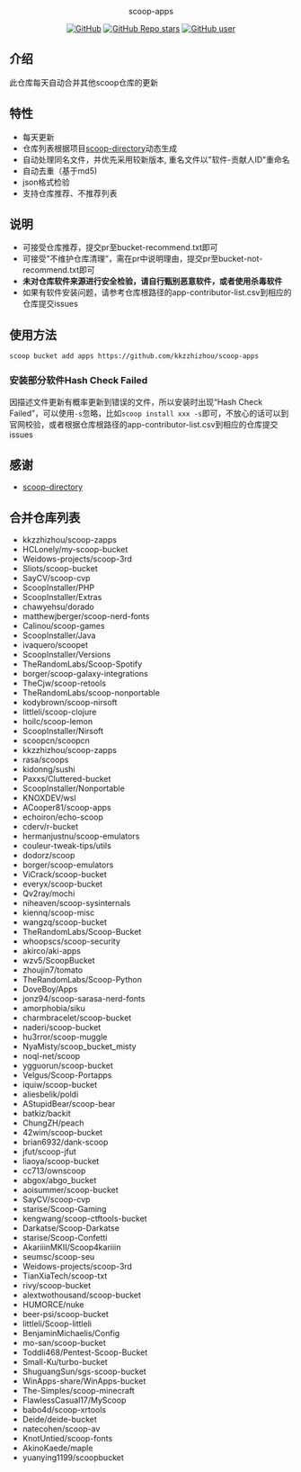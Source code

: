 <p align="center">
  scoop-apps
</p>
<p align="center">
  <a href="https://github.com/kkzzhizhou/scoop-apps"><img alt="GitHub" src="https://img.shields.io/badge/Readme--Style-standard--repository-brightgreen?style=flat-square&color=f83500"/></a>
  <a href="https://github.com/kkzzhizhou/scoop-apps"><img alt="GitHub Repo stars" src="https://img.shields.io/github/stars/kkzzhizhou/scoop-apps?style=flat-square"/></a>
  <a href="https://github.com/kkzzhizhou"><img alt="GitHub user" src="https://img.shields.io/badge/author-kkzzhizhou-brightgreen?style=flat-square"/></a>
</p>


## 介绍

此仓库每天自动合并其他scoop仓库的更新

## 特性

- 每天更新
- 仓库列表根据项目[scoop-directory](https://github.com/rasa/scoop-directory)动态生成
- 自动处理同名文件，并优先采用较新版本, 重名文件以"软件-贡献人ID"重命名
- 自动去重（基于md5)
- json格式检验
- 支持仓库推荐、不推荐列表

## 说明

- 可接受仓库推荐，提交pr至bucket-recommend.txt即可
- 可接受"不维护仓库清理”，需在pr中说明理由，提交pr至bucket-not-recommend.txt即可
- **未对仓库软件来源进行安全检验，请自行甄别恶意软件，或者使用杀毒软件**
- 如果有软件安装问题，请参考仓库根路径的app-contributor-list.csv到相应的仓库提交issues

## 使用方法

```
scoop bucket add apps https://github.com/kkzzhizhou/scoop-apps
```

### 安装部分软件Hash Check Failed



因描述文件更新有概率更新到错误的文件，所以安装时出现“Hash Check Failed”，可以使用`-s`忽略，比如`scoop install xxx -s`即可，不放心的话可以到官网校验，或者根据仓库根路径的app-contributor-list.csv到相应的仓库提交issues

## 感谢

- [scoop-directory](https://github.com/rasa/scoop-directory)

## 合并仓库列表

- kkzzhizhou/scoop-zapps
- HCLonely/my-scoop-bucket
- Weidows-projects/scoop-3rd
- Sliots/scoop-bucket
- SayCV/scoop-cvp
- ScoopInstaller/PHP
- ScoopInstaller/Extras
- chawyehsu/dorado
- matthewjberger/scoop-nerd-fonts
- Calinou/scoop-games
- ScoopInstaller/Java
- ivaquero/scoopet
- ScoopInstaller/Versions
- TheRandomLabs/Scoop-Spotify
- borger/scoop-galaxy-integrations
- TheCjw/scoop-retools
- TheRandomLabs/scoop-nonportable
- kodybrown/scoop-nirsoft
- littleli/scoop-clojure
- hoilc/scoop-lemon
- ScoopInstaller/Nirsoft
- scoopcn/scoopcn
- kkzzhizhou/scoop-zapps
- rasa/scoops
- kidonng/sushi
- Paxxs/Cluttered-bucket
- ScoopInstaller/Nonportable
- KNOXDEV/wsl
- ACooper81/scoop-apps
- echoiron/echo-scoop
- cderv/r-bucket
- hermanjustnu/scoop-emulators
- couleur-tweak-tips/utils
- dodorz/scoop
- borger/scoop-emulators
- ViCrack/scoop-bucket
- everyx/scoop-bucket
- Qv2ray/mochi
- niheaven/scoop-sysinternals
- kiennq/scoop-misc
- wangzq/scoop-bucket
- TheRandomLabs/Scoop-Bucket
- whoopscs/scoop-security
- akirco/aki-apps
- wzv5/ScoopBucket
- zhoujin7/tomato
- TheRandomLabs/Scoop-Python
- DoveBoy/Apps
- jonz94/scoop-sarasa-nerd-fonts
- amorphobia/siku
- charmbracelet/scoop-bucket
- naderi/scoop-bucket
- hu3rror/scoop-muggle
- NyaMisty/scoop_bucket_misty
- noql-net/scoop
- ygguorun/scoop-bucket
- Velgus/Scoop-Portapps
- iquiw/scoop-bucket
- aliesbelik/poldi
- AStupidBear/scoop-bear
- batkiz/backit
- ChungZH/peach
- 42wim/scoop-bucket
- brian6932/dank-scoop
- jfut/scoop-jfut
- liaoya/scoop-bucket
- cc713/ownscoop
- abgox/abgo_bucket
- aoisummer/scoop-bucket
- SayCV/scoop-cvp
- starise/Scoop-Gaming
- kengwang/scoop-ctftools-bucket
- Darkatse/Scoop-Darkatse
- starise/Scoop-Confetti
- AkariiinMKII/Scoop4kariiin
- seumsc/scoop-seu
- Weidows-projects/scoop-3rd
- TianXiaTech/scoop-txt
- rivy/scoop-bucket
- alextwothousand/scoop-bucket
- HUMORCE/nuke
- beer-psi/scoop-bucket
- littleli/Scoop-littleli
- BenjaminMichaelis/Config
- mo-san/scoop-bucket
- Toddli468/Pentest-Scoop-Bucket
- Small-Ku/turbo-bucket
- ShuguangSun/sgs-scoop-bucket
- WinApps-share/WinApps-bucket
- The-Simples/scoop-minecraft
- FlawlessCasual17/MyScoop
- babo4d/scoop-xrtools
- Deide/deide-bucket
- natecohen/scoop-av
- KnotUntied/scoop-fonts
- AkinoKaede/maple
- yuanying1199/scoopbucket
